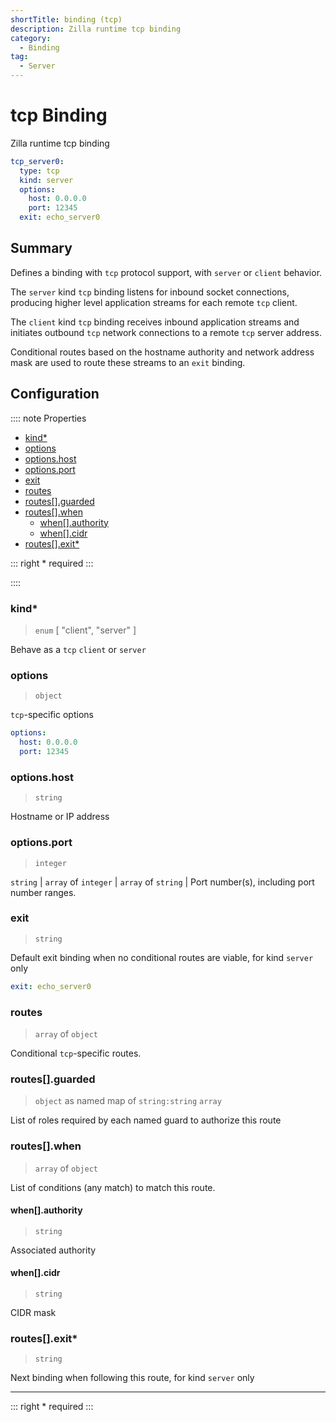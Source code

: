 ```yaml
---
shortTitle: binding (tcp)
description: Zilla runtime tcp binding
category:
  - Binding
tag:
  - Server
---
```


# tcp Binding

Zilla runtime tcp binding

```yaml {2}
tcp_server0:
  type: tcp
  kind: server
  options:
    host: 0.0.0.0
    port: 12345
  exit: echo_server0
```
## Summary
Defines a binding with `tcp` protocol support, with `server` or `client` behavior.

The `server` kind `tcp` binding listens for inbound socket connections, producing higher level application streams for each remote `tcp` client.

The `client` kind `tcp` binding receives inbound application streams and initiates outbound `tcp` network connections to a remote `tcp` server address.

Conditional routes based on the hostname authority and network address mask are used to route these streams to an `exit` binding.

## Configuration

:::: note Properties

- [kind\*](#kind)
- [options](#options)
- [options.host](#options-host)
- [options.port](#options-port)
- [exit](#exit)
- [routes](#routes)
- [routes\[\].guarded](#routes-guarded)
- [routes\[\].when](#routes-when)
  - [when\[\].authority](#when-authority)
  - [when\[\].cidr](#when-cidr)
- [routes\[\].exit\*](#routes-exit)


::: right
\* required
:::

::::


### kind\*

> `enum` [ "client", "server" ]

Behave as a `tcp` `client` or `server`

### options

> `object`

`tcp`-specific options

```yaml
options:
  host: 0.0.0.0
  port: 12345
```

### options.host

> `string`

Hostname or IP address

### options.port

> `integer`

`string` | `array` of  `integer` | `array` of `string` | Port number(s), including port number ranges.

### exit

> `string`

Default exit binding when no conditional routes are viable, for kind `server` only

```yaml
exit: echo_server0
```

### routes

> `array` of `object`

Conditional `tcp`-specific routes.

### routes[].guarded

> `object` as named map of `string:string` `array`

List of roles required by each named guard to authorize this route

### routes[].when

> `array` of `object`

List of conditions (any match) to match this route.

#### when[].authority

> `string`

Associated authority

#### when[].cidr

> `string`

CIDR mask

### routes[].exit\*

> `string`

Next binding when following this route, for kind `server` only

---

::: right
\* required
:::
